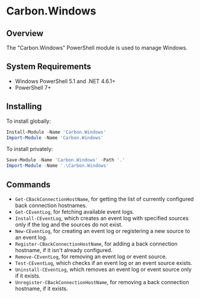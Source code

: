 
# Carbon.Windows

## Overview

The "Carbon.Windows" PowerShell module is used to manage Windows.

## System Requirements

* Windows PowerShell 5.1 and .NET 4.6.1+
* PowerShell 7+

## Installing

To install globally:

```powershell
Install-Module -Name 'Carbon.Windows'
Import-Module -Name 'Carbon.Windows'
```

To install privately:

```powershell
Save-Module -Name 'Carbon.Windows' -Path '.'
Import-Module -Name '.\Carbon.Windows'
```

## Commands

* `Get-CBackConnectionHostName`, for getting the list of currently configured back connection hostnames.
* `Get-CEventLog`, for fetching available event logs.
* `Install-CEventLog`, which creates an event log with specified sources only if the log and the sources do not exist.
* `New-CEventLog`, for creating an event log or registering a new source to an event log.
* `Register-CBackConnectionHostName`, for adding a back connection hostname, if it isn't already configured.
* `Remove-CEventLog`, for removing an event log or event source.
* `Test-CEventLog`, which checks if an event log or an event source exists.
* `Uninstall-CEventLog`, which removes an event log or event source only if it exists.
* `Unregister-CBackConnectionHostName`, for removing a back connection hostname, if it exists.
